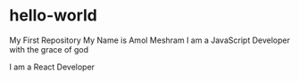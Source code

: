 # hello-world
My First Repository
My Name is Amol Meshram
I am a JavaScript Developer with the grace of god

I am a React Developer
